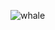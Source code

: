 ![whale](https://upload.wikimedia.org/wikipedia/commons/thumb/2/2d/Southern_right_whale4.jpg/255px-Southern_right_whale4.jpg)
